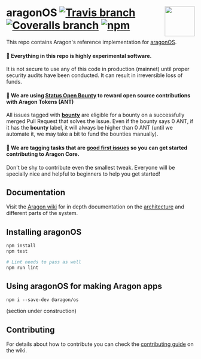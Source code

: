 # aragonOS <img align="right" src="https://raw.githubusercontent.com/aragon/issues/master/logo.png" height="80px" /> [![Travis branch](https://img.shields.io/travis/aragon/aragonOS/master.svg?style=for-the-badge)](https://travis-ci.org/aragon/aragonOS) [![Coveralls branch](https://img.shields.io/coveralls/aragon/aragonOS/master.svg?style=for-the-badge)](https://coveralls.io/github/aragon/aragonOS?branch=master) [![npm](https://img.shields.io/npm/v/@aragon/os.svg?style=for-the-badge)](https://www.npmjs.com/package/@aragon/os)

This repo contains Aragon's reference implementation for [aragonOS](https://wiki.aragon.one/dev/aragonOS_index/).

#### 🚨 Everything in this repo is highly experimental software.
It is not secure to use any of this code in production (mainnet) until proper security audits have been conducted. It can result in irreversible loss of funds.

#### 🦋 We are using [Status Open Bounty](http://openbounty.status.im/app) to reward open source contributions with Aragon Tokens (ANT)
All issues tagged with **[bounty](https://github.com/aragon/aragonOS/labels/bounty)** are eligible for a bounty on a successfully merged Pull Request that solves the issue. Even if the bounty says 0 ANT, if it has the **bounty** label, it will always be higher than 0 ANT (until we automate it, we may take a bit to fund the bounties manually).

#### 👋 We are tagging tasks that are [good first issues](https://github.com/aragon/aragonOS/issues?q=is%3Aissue+is%3Aopen+label%3A%22good+first+issue%22) so you can get started contributing to Aragon Core.
Don't be shy to contribute even the smallest tweak. Everyone will be specially nice and helpful to beginners to help you get started!

## Documentation

Visit the [Aragon wiki](https://wiki.aragon.one/dev/aragonOS_index/) for in depth documentation on the [architecture](https://wiki.aragon.one/documentation/aragonOS/) and different parts of the system.

## Installing aragonOS

```sh
npm install
npm test

# Lint needs to pass as well
npm run lint
```

## Using aragonOS for making Aragon apps

```
npm i --save-dev @aragon/os
```

(section under construction)

## Contributing

For details about how to contribute you can check the [contributing guide](https://wiki.aragon.one/dev/aragonOS_how_to_contribute/) on the wiki.
